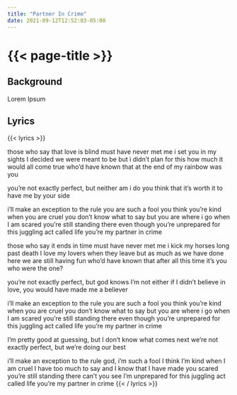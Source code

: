 ```yaml
---
title: "Partner In Crime"
date: 2021-09-12T12:52:03-05:00
---
```

# {{< page-title >}}

## Background
Lorem Ipsum

## Lyrics
{{< lyrics >}}
	
those who say that love is blind
must have never met me
i set you in my sights
I decided we were meant to be
but i didn’t plan for this
how much it would all come true
who’d have known that at the end of my rainbow was you

you’re not exactly perfect, but neither am i
do you think that it’s worth it to have me by your side

i’ll make an exception to the rule
you are such a fool
you think you’re kind when you are cruel
you don’t know what to say
but you are where i go when I am scared
you’re still standing there
even though you’re unprepared
for this juggling act called life
you’re my partner in crime

those who say it ends in time
must have never met me
i kick my horses long past death
I love my lovers when they leave
but as much as we have done
here we are still having fun
who’d have known that after all this time it’s you who were the one?

you’re not exactly perfect, but god knows I’m not either
if I didn’t believe in love, you would have made me a believer

i’ll make an exception to the rule
you are such a fool
you think you’re kind when you are cruel
you don’t know what to say
but you are where i go when I am scared
you’re still standing there
even though you’re unprepared
for this juggling act called life
you’re my partner in crime

I’m pretty good at guessing, but I don’t know what comes next
we’re not exactly perfect, but we’re doing our best

i’ll make an exception to the rule
god, i’m such a fool
I think I’m kind when I am cruel
I have too much to say
and I know that I have made you scared
you’re still standing there
can’t you see I’m unprepared
for this juggling act called life
you’re my partner in crime
{{< / lyrics >}}
